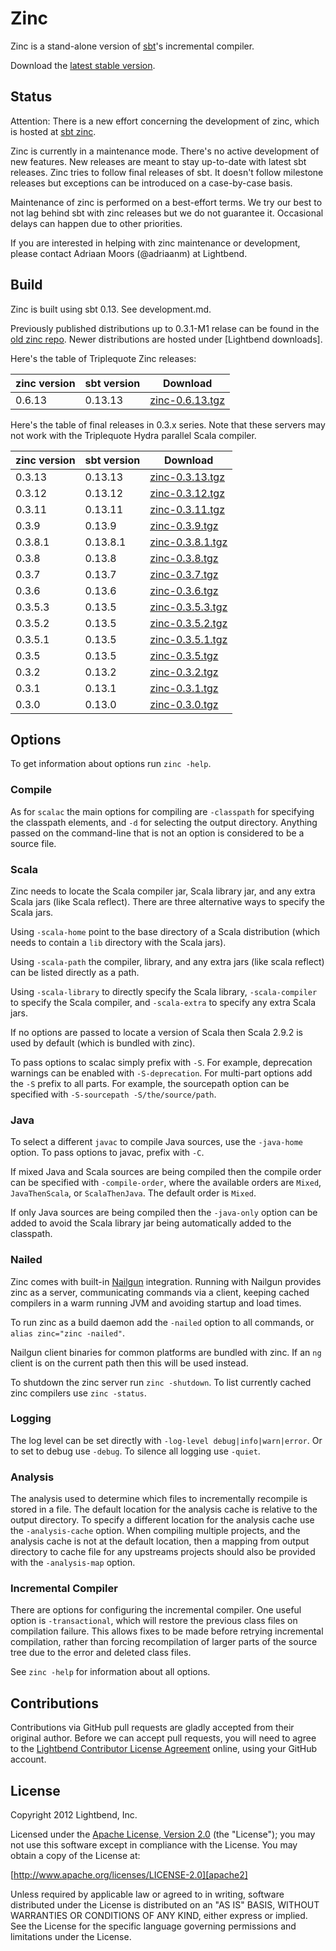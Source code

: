 Zinc
====

Zinc is a stand-alone version of [sbt]'s incremental compiler.

Download the [latest stable version][download].

[sbt]: http://github.com/sbt/sbt
[download]: http://downloads.typesafe.com/zinc/0.3.13/zinc-0.3.13.tgz

Status
------

Attention: There is a new effort concerning the development of zinc, which is hosted at [sbt zinc](https://github.com/sbt/zinc).

Zinc is currently in a maintenance mode. There's no active development of new features.
New releases are meant to stay up-to-date with latest sbt releases. Zinc tries to follow
final releases of sbt. It doesn't follow milestone releases but exceptions can be
introduced on a case-by-case basis.

Maintenance of zinc is performed on a best-effort terms. We try our best to not lag
behind sbt with zinc releases but we do not guarantee it. Occasional delays can
happen due to other priorities.

If you are interested in helping with zinc maintenance or development, please contact
Adriaan Moors (@adriaanm) at Lightbend.

Build
-----

Zinc is built using sbt 0.13. See development.md.

Previously published distributions up to 0.3.1-M1 relase can be found in the [old zinc repo].
Newer distributions are hosted under [Lightbend downloads].

[old zinc repo]: http://repo.typesafe.com/typesafe/zinc/com/typesafe/zinc/dist/
[Typesafe downloads]: http://downloads.typesafe.com/zinc/

Here's the table of Triplequote Zinc releases:

| zinc version | sbt version | Download                                                                        |
|--------------|-------------|---------------------------------------------------------------------------------|
| 0.6.13       | 0.13.13     | [zinc-0.6.13.tgz](https://repo.triplequote.com/artifactory/distribution/zinc/zinc-0.6.13.zip)    |

Here's the table of final releases in 0.3.x series. Note that these servers may not work with the Triplequote Hydra parallel Scala compiler.

| zinc version | sbt version | Download                                                                        |
|--------------|-------------|---------------------------------------------------------------------------------|
| 0.3.13       | 0.13.13     | [zinc-0.3.13.tgz](http://downloads.typesafe.com/zinc/0.3.13/zinc-0.3.13.tgz)    |
| 0.3.12       | 0.13.12     | [zinc-0.3.12.tgz](http://downloads.typesafe.com/zinc/0.3.12/zinc-0.3.12.tgz)    |
| 0.3.11       | 0.13.11     | [zinc-0.3.11.tgz](http://downloads.typesafe.com/zinc/0.3.11/zinc-0.3.11.tgz)    |
| 0.3.9        | 0.13.9      | [zinc-0.3.9.tgz](http://downloads.typesafe.com/zinc/0.3.9/zinc-0.3.9.tgz)       |
| 0.3.8.1      | 0.13.8.1    | [zinc-0.3.8.1.tgz](http://downloads.typesafe.com/zinc/0.3.8.1/zinc-0.3.8.1.tgz) |
| 0.3.8        | 0.13.8      | [zinc-0.3.8.tgz](http://downloads.typesafe.com/zinc/0.3.8/zinc-0.3.8.tgz)       |
| 0.3.7        | 0.13.7      | [zinc-0.3.7.tgz](http://downloads.typesafe.com/zinc/0.3.7/zinc-0.3.7.tgz)       |
| 0.3.6        | 0.13.6      | [zinc-0.3.6.tgz](http://downloads.typesafe.com/zinc/0.3.6/zinc-0.3.6.tgz)       |
| 0.3.5.3      | 0.13.5      | [zinc-0.3.5.3.tgz](http://downloads.typesafe.com/zinc/0.3.5.3/zinc-0.3.5.3.tgz) |
| 0.3.5.2      | 0.13.5      | [zinc-0.3.5.2.tgz](http://downloads.typesafe.com/zinc/0.3.5.2/zinc-0.3.5.2.tgz) |
| 0.3.5.1      | 0.13.5      | [zinc-0.3.5.1.tgz](http://downloads.typesafe.com/zinc/0.3.5.1/zinc-0.3.5.1.tgz) |
| 0.3.5        | 0.13.5      | [zinc-0.3.5.tgz](http://downloads.typesafe.com/zinc/0.3.5/zinc-0.3.5.tgz)       |
| 0.3.2        | 0.13.2      | [zinc-0.3.2.tgz](http://downloads.typesafe.com/zinc/0.3.2/zinc-0.3.2.tgz)       |
| 0.3.1        | 0.13.1      | [zinc-0.3.1.tgz](http://downloads.typesafe.com/zinc/0.3.1/zinc-0.3.1.tgz)       |
| 0.3.0        | 0.13.0      | [zinc-0.3.0.tgz](http://downloads.typesafe.com/zinc/0.3.0/zinc-0.3.0.tgz)       |

Options
-------

To get information about options run `zinc -help`.

### Compile

As for `scalac` the main options for compiling are `-classpath` for specifying
the classpath elements, and `-d` for selecting the output directory. Anything
passed on the command-line that is not an option is considered to be a source
file.

### Scala

Zinc needs to locate the Scala compiler jar, Scala library jar, and any extra
Scala jars (like Scala reflect). There are three alternative ways to specify the
Scala jars.

Using `-scala-home` point to the base directory of a Scala distribution (which
needs to contain a `lib` directory with the Scala jars).

Using `-scala-path` the compiler, library, and any extra jars (like scala
reflect) can be listed directly as a path.

Using `-scala-library` to directly specify the Scala library, `-scala-compiler`
to specify the Scala compiler, and `-scala-extra` to specify any extra Scala
jars.

If no options are passed to locate a version of Scala then Scala 2.9.2 is used
by default (which is bundled with zinc).

To pass options to scalac simply prefix with `-S`. For example, deprecation
warnings can be enabled with `-S-deprecation`. For multi-part options add the
`-S` prefix to all parts. For example, the sourcepath option can be specified
with `-S-sourcepath -S/the/source/path`.

### Java

To select a different `javac` to compile Java sources, use the `-java-home`
option. To pass options to javac, prefix with `-C`.

If mixed Java and Scala sources are being compiled then the compile order can be
specified with `-compile-order`, where the available orders are `Mixed`,
`JavaThenScala`, or `ScalaThenJava`. The default order is `Mixed`.

If only Java sources are being compiled then the `-java-only` option can be
added to avoid the Scala library jar being automatically added to the classpath.

### Nailed

Zinc comes with built-in [Nailgun] integration. Running with Nailgun provides
zinc as a server, communicating commands via a client, keeping cached compilers
in a warm running JVM and avoiding startup and load times.

To run zinc as a build daemon add the `-nailed` option to all commands, or
`alias zinc="zinc -nailed"`.

Nailgun client binaries for common platforms are bundled with zinc. If an `ng`
client is on the current path then this will be used instead.

To shutdown the zinc server run `zinc -shutdown`. To list currently cached zinc
compilers use `zinc -status`.

[Nailgun]: http://www.martiansoftware.com/nailgun

### Logging

The log level can be set directly with `-log-level debug|info|warn|error`. Or to
set to debug use `-debug`. To silence all logging use `-quiet`.

### Analysis

The analysis used to determine which files to incrementally recompile is stored
in a file. The default location for the analysis cache is relative to the output
directory. To specify a different location for the analysis cache use the
`-analysis-cache` option. When compiling multiple projects, and the analysis
cache is not at the default location, then a mapping from output directory to
cache file for any upstreams projects should also be provided with the
`-analysis-map` option.

### Incremental Compiler

There are options for configuring the incremental compiler. One useful option is
`-transactional`, which will restore the previous class files on compilation
failure. This allows fixes to be made before retrying incremental compilation,
rather than forcing recompilation of larger parts of the source tree due to the
error and deleted class files.

See `zinc -help` for information about all options.


Contributions
-------------------

Contributions via GitHub pull requests are gladly accepted from their original
author. Before we can accept pull requests, you will need to agree to the
[Lightbend Contributor License Agreement][cla] online, using your GitHub account.

[cla]: http://www.lightbend.com/contribute/cla

License
-------

Copyright 2012 Lightbend, Inc.

Licensed under the [Apache License, Version 2.0][apache2] (the "License"); you
may not use this software except in compliance with the License. You may obtain
a copy of the License at:

[http://www.apache.org/licenses/LICENSE-2.0][apache2]

Unless required by applicable law or agreed to in writing, software distributed
under the License is distributed on an "AS IS" BASIS, WITHOUT WARRANTIES OR
CONDITIONS OF ANY KIND, either express or implied. See the License for the
specific language governing permissions and limitations under the License.

[apache2]: http://www.apache.org/licenses/LICENSE-2.0
